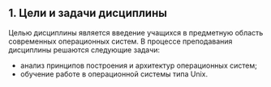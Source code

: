 ## 1. Цели и задачи дисциплины

Целью дисциплины является введение учащихся в предметную область современных операционных систем.
В процессе преподавания дисциплины решаются следующие задачи:
- анализ принципов построения и архитектур операционных систем;
- обучение работе в операционной системы типа Unix.
